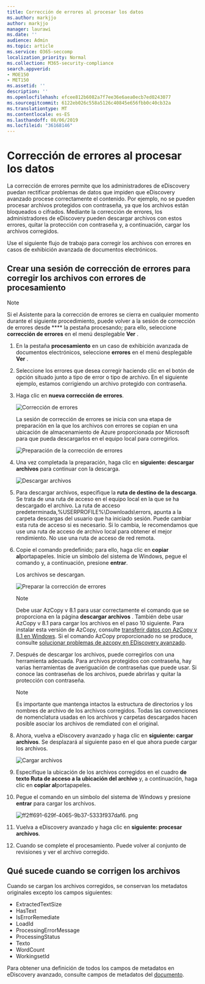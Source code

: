 ```yaml
---
title: Corrección de errores al procesar los datos
ms.author: markjjo
author: markjjo
manager: laurawi
ms.date: ''
audience: Admin
ms.topic: article
ms.service: O365-seccomp
localization_priority: Normal
ms.collection: M365-security-compliance
search.appverid:
- MOE150
- MET150
ms.assetid: ''
description: ''
ms.openlocfilehash: efcee812b6082a7f7ee36e6aea0ecb7ed0243077
ms.sourcegitcommit: 6122eb026c558a5126c40845e656fbb0c40cb32a
ms.translationtype: MT
ms.contentlocale: es-ES
ms.lasthandoff: 08/06/2019
ms.locfileid: "36168146"
---
```

# <a name="error-remediation-when-processing-data"></a>Corrección de errores al procesar los datos

La corrección de errores permite que los administradores de eDiscovery puedan rectificar problemas de datos que impiden que eDiscovery avanzado procese correctamente el contenido. Por ejemplo, no se pueden procesar archivos protegidos con contraseña, ya que los archivos están bloqueados o cifrados. Mediante la corrección de errores, los administradores de eDiscovery pueden descargar archivos con estos errores, quitar la protección con contraseña y, a continuación, cargar los archivos corregidos.

Use el siguiente flujo de trabajo para corregir los archivos con errores en casos de exhibición avanzada de documentos electrónicos.

## <a name="create-an-error-remediation-session-to-remediate-files-with-processing-errors"></a>Crear una sesión de corrección de errores para corregir los archivos con errores de procesamiento

>[!NOTE]
>Si el Asistente para la corrección de errores se cierra en cualquier momento durante el siguiente procedimiento, puede volver a la sesión de corrección de errores desde **** la pestaña procesando; para ello, seleccione **corrección de errores** en el menú desplegable **Ver** .

1. En la pestaña **procesamiento** en un caso de exhibición avanzada de documentos electrónicos, seleccione **errores** en el menú desplegable **Ver** .

2. Seleccione los errores que desea corregir haciendo clic en el botón de opción situado junto a tipo de error o tipo de archivo.  En el siguiente ejemplo, estamos corrigiendo un archivo protegido con contraseña.

3. Haga clic en **nueva corrección de errores**.

    ![Corrección de errores](../media/8c2faf1a-834b-44fc-b418-6a18aed8b81a.png)

    La sesión de corrección de errores se inicia con una etapa de preparación en la que los archivos con errores se copian en una ubicación de almacenamiento de Azure proporcionada por Microsoft para que pueda descargarlos en el equipo local para corregirlos.

    ![Preparación de la corrección de errores](../media/390572ec-7012-47c4-a6b6-4cbb5649e8a8.png)

4. Una vez completada la preparación, haga clic en **siguiente: descargar archivos** para continuar con la descarga.

    ![Descargar archivos](../media/6ac04b09-8e13-414a-9e24-7c75ba586363.png)

5. Para descargar archivos, especifique la **ruta de destino de la descarga**. Se trata de una ruta de acceso en el equipo local en la que se ha descargado el archivo.  La ruta de acceso predeterminada,%USERPROFILE%\Downloads\errors, apunta a la carpeta descargas del usuario que ha iniciado sesión. Puede cambiar esta ruta de acceso si es necesario. Si lo cambia, le recomendamos que use una ruta de acceso de archivo local para obtener el mejor rendimiento. No use una ruta de acceso de red remota.

6. Copie el comando predefinido; para ello, haga clic en **copiar al**portapapeles. Inicie un símbolo del sistema de Windows, pegue el comando y, a continuación, presione **entrar**.  

    Los archivos se descargan.

    ![Preparar la corrección de errores](../media/f364ab4d-31c5-4375-b69f-650f694a2f69.png)

    > [!NOTE]
    > Debe usar AzCopy v 8.1 para usar correctamente el comando que se proporciona en la página **descargar archivos** . También debe usar AzCopy v 8.1 para cargar los archivos en el paso 10 siguiente. Para instalar esta versión de AzCopy, consulte [transferir datos con AzCopy v 8.1 en Windows](https://docs.microsoft.com/previous-versions/azure/storage/storage-use-azcopy). Si el comando AzCopy proporcionado no se produce, consulte [solucionar problemas de azcopy en EDiscovery avanzado](troubleshooting-azcopy.md).

7. Después de descargar los archivos, puede corregirlos con una herramienta adecuada. Para archivos protegidos con contraseña, hay varias herramientas de averiguación de contraseñas que puede usar. Si conoce las contraseñas de los archivos, puede abrirlas y quitar la protección con contraseña.
    > [!NOTE]
    > Es importante que mantenga intactos la estructura de directorios y los nombres de archivo de los archivos corregidos.  Todas las convenciones de nomenclatura usadas en los archivos y carpetas descargados hacen posible asociar los archivos de remdiated con el original.

8. Ahora, vuelva a eDiscovery avanzado y haga clic en **siguiente: cargar archivos**.  Se desplazará al siguiente paso en el que ahora puede cargar los archivos.

    ![Cargar archivos](../media/af3d8617-1bab-4ecd-8de0-22e53acba240.png)

9. Especifique la ubicación de los archivos corregidos en el cuadro **de texto Ruta de acceso a la ubicación del archivo** y, a continuación, haga clic en **copiar al**portapapeles.

10. Pegue el comando en un símbolo del sistema de Windows y presione **entrar** para cargar los archivos.

    ![ff2ff691-629f-4065-9b37-5333f937daf6. png](../media/ff2ff691-629f-4065-9b37-5333f937daf6.png)

11. Vuelva a eDiscovery avanzado y haga clic en **siguiente: procesar archivos**.

12. Cuando se complete el procesamiento. Puede volver al conjunto de revisiones y ver el archivo corregido.

## <a name="what-happens-when-files-are-remediated"></a>Qué sucede cuando se corrigen los archivos

Cuando se cargan los archivos corregidos, se conservan los metadatos originales excepto los campos siguientes: 

- ExtractedTextSize
- HasText
- IsErrorRemediate
- LoadId
- ProcessingErrorMessage
- ProcessingStatus
- Texto
- WordCount
- WorkingsetId

Para obtener una definición de todos los campos de metadatos en eDiscovery avanzado, consulte campos de metadatos del [documento](document-metadata-fields.md).
